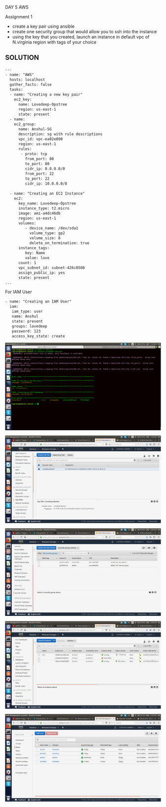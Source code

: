 DAY 5 AWS

Assignment 1
- create a key pair using ansible 
- create one security group that would allow you to ssh into the instance 
- using the key that you created, launch an instance in default vpc of N.virginia region with tags of your choice 

SOLUTION
---
```
---
- name: "AWS"
  hosts: localhost
  gather_facts: false
  tasks:
  - name: "Creating a new key pair"
    ec2_key:
      name: Lovedeep-Opstree
      region: us-east-1
      state: present
  - name:
    ec2_group:
      name: Anshul-SG
      description: sg with rule descriptions
      vpc_id: vpc-ea02e090
      region: us-east-1
      rules:
       - proto: tcp
         from_port: 80
         to_port: 80
         cidr_ip: 0.0.0.0/0
         from_port: 22
         to_port: 22
         cidr_ip: 10.0.0.0/8

  - name: "Creating an EC2 Instance"
    ec2:
      key_name: Lovedeep-Opstree
      instance_type: t2.micro
      image: ami-a4dc46db
      region: us-east-1
      volumes:
         - device_name: /dev/sda1
           volume_type: gp2
           volume_size: 8
           delete_on_termination: true
      instance_tags:
         key: Name
         value: love
      count: 1
      vpc_subnet_id: subnet-426c0508
      assign_public_ip: yes
      state: present
...
```
For IAM User
```
- name: "Creating an IAM User"
  iam:
   iam_type: user
   name: Anshul
   state: present
   groups: lovedeep
   password: 123
   access_key_state: create
```
   
   
![Playbook Run](https://github.com/lovedeepsh/AWS/blob/master/AWS-day5-images/Playbook-Run.png)

![Key Pair](https://github.com/lovedeepsh/AWS/blob/master/AWS-day5-images/Key-Pair.png)

![Security Group](https://github.com/lovedeepsh/AWS/blob/master/AWS-day5-images/Security-Group.png)

![Instance](https://github.com/lovedeepsh/AWS/blob/master/AWS-day5-images/love-Instance.png)

![IAM User](https://github.com/lovedeepsh/AWS/blob/master/AWS-day5-images/IAM.png)
